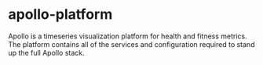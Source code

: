 # apollo-platform
Apollo is a timeseries visualization platform for health and fitness metrics. The platform contains all of the services and configuration required to stand up the full Apollo stack.
